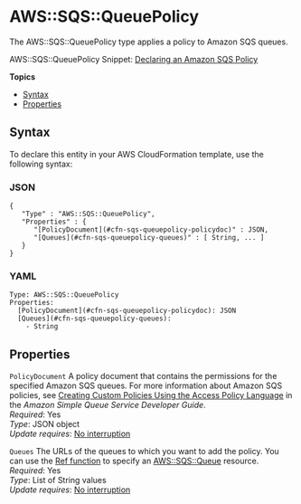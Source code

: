 # AWS::SQS::QueuePolicy<a name="aws-properties-sqs-policy"></a>

The AWS::SQS::QueuePolicy type applies a policy to Amazon SQS queues\.

AWS::SQS::QueuePolicy Snippet: [Declaring an Amazon SQS Policy](quickref-iam.md#scenario-sqs-policy)

**Topics**
+ [Syntax](#aws-resource-sqs-queuepolicy-syntax)
+ [Properties](#w4ab1c21c10e1173c11)

## Syntax<a name="aws-resource-sqs-queuepolicy-syntax"></a>

To declare this entity in your AWS CloudFormation template, use the following syntax:

### JSON<a name="aws-resource-sqs-queuepolicy-syntax.json"></a>

```
{
   "Type" : "AWS::SQS::QueuePolicy",
   "Properties" : {
      "[PolicyDocument](#cfn-sqs-queuepolicy-policydoc)" : JSON,
      "[Queues](#cfn-sqs-queuepolicy-queues)" : [ String, ... ]
   }
}
```

### YAML<a name="aws-resource-sqs-queuepolicy-syntax.yaml"></a>

```
Type: AWS::SQS::QueuePolicy
Properties: 
  [PolicyDocument](#cfn-sqs-queuepolicy-policydoc): JSON
  [Queues](#cfn-sqs-queuepolicy-queues):
    - String
```

## Properties<a name="w4ab1c21c10e1173c11"></a>

`PolicyDocument`  <a name="cfn-sqs-queuepolicy-policydoc"></a>
A policy document that contains the permissions for the specified Amazon SQS queues\. For more information about Amazon SQS policies, see [Creating Custom Policies Using the Access Policy Language](https://docs.aws.amazon.com/AWSSimpleQueueService/latest/SQSDeveloperGuide/sqs-creating-custom-policies.html) in the *Amazon Simple Queue Service Developer Guide*\.  
*Required*: Yes  
*Type*: JSON object  
*Update requires*: [No interruption](using-cfn-updating-stacks-update-behaviors.md#update-no-interrupt)

`Queues`  <a name="cfn-sqs-queuepolicy-queues"></a>
The URLs of the queues to which you want to add the policy\. You can use the [Ref function](intrinsic-function-reference-ref.md) to specify an [AWS::SQS::Queue](aws-properties-sqs-queues.md) resource\.  
*Required*: Yes  
*Type*: List of String values  
*Update requires*: [No interruption](using-cfn-updating-stacks-update-behaviors.md#update-no-interrupt)